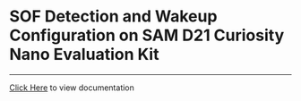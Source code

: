 # SOF Detection and Wakeup Configuration on SAM D21 Curiosity Nano Evaluation Kit

-----

[Click Here](https://onlinedocs.microchip.com/v2/keyword-lookup?keyword=SAM_D21_CNANO_USART_SOF_WAKEUP&redirect=true) to view documentation